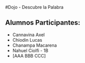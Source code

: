 #Dojo - Descubre la Palabra

## Alumnos Participantes:
- Cannavina Axel
- Chiodin Lucas
- Chanampa Macarena
- Nahuel Ciolfi - 1B
- [AAA BBB CCC]
